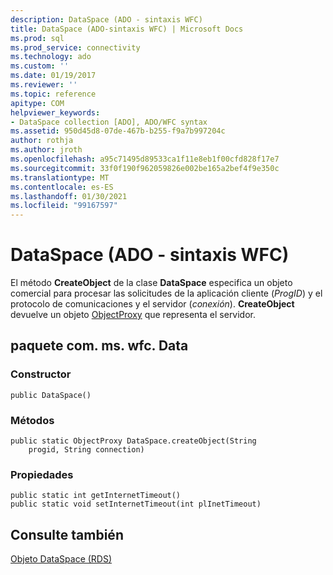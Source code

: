 ```yaml
---
description: DataSpace (ADO - sintaxis WFC)
title: DataSpace (ADO-sintaxis WFC) | Microsoft Docs
ms.prod: sql
ms.prod_service: connectivity
ms.technology: ado
ms.custom: ''
ms.date: 01/19/2017
ms.reviewer: ''
ms.topic: reference
apitype: COM
helpviewer_keywords:
- DataSpace collection [ADO], ADO/WFC syntax
ms.assetid: 950d45d8-07de-467b-b255-f9a7b997204c
author: rothja
ms.author: jroth
ms.openlocfilehash: a95c71495d89533ca1f11e8eb1f00cfd828f17e7
ms.sourcegitcommit: 33f0f190f962059826e002be165a2bef4f9e350c
ms.translationtype: MT
ms.contentlocale: es-ES
ms.lasthandoff: 01/30/2021
ms.locfileid: "99167597"
---
```

# <a name="dataspace-ado---wfc-syntax"></a>DataSpace (ADO - sintaxis WFC)
El método **CreateObject** de la clase **DataSpace** especifica un objeto comercial para procesar las solicitudes de la aplicación cliente (*ProgID*) y el protocolo de comunicaciones y el servidor (*conexión*). **CreateObject** devuelve un objeto [ObjectProxy](../../../ado/reference/ado-api/objectproxy-ado-wfc-syntax.md) que representa el servidor.  
  
## <a name="package-commswfcdata"></a>paquete com. ms. wfc. Data  
  
### <a name="constructor"></a>Constructor  
  
```  
public DataSpace()  
```  
  
### <a name="methods"></a>Métodos  
  
```  
public static ObjectProxy DataSpace.createObject(String  
    progid, String connection)  
```  
  
### <a name="properties"></a>Propiedades  
  
```  
public static int getInternetTimeout()  
public static void setInternetTimeout(int plInetTimeout)  
```  
  
## <a name="see-also"></a>Consulte también  
 [Objeto DataSpace (RDS)](../../../ado/reference/rds-api/dataspace-object-rds.md)
